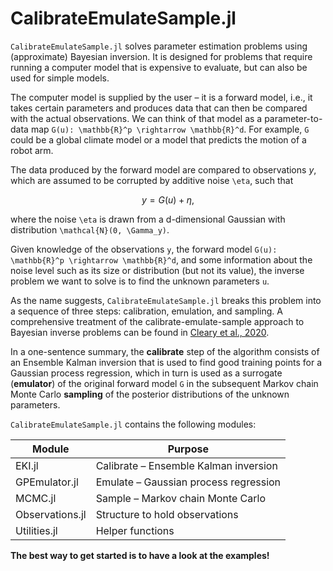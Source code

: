 # CalibrateEmulateSample.jl

`CalibrateEmulateSample.jl` solves parameter estimation problems using (approximate) Bayesian inversion. It is designed for problems that require running a computer model that is expensive to evaluate, but can also be used for simple models.

The computer model is supplied by the user – it is a forward model, i.e., it takes certain parameters and produces data that can then be compared with the actual observations. We can think of that model as a parameter-to-data map ``G(u): \mathbb{R}^p \rightarrow \mathbb{R}^d``. For example, ``G`` could be a global climate model or a model that predicts the motion of a robot arm. 

The data produced by the forward model are compared to observations $y$, which are assumed to be corrupted by additive noise ``\eta``, such that
```math
\begin{equation}
y = G(u) + \eta
\end{equation},
```
where the noise ``\eta`` is drawn from a d-dimensional Gaussian with distribution ``\mathcal{N}(0, \Gamma_y)``.

Given knowledge of the  observations ``y``, the forward model ``G(u): \mathbb{R}^p \rightarrow \mathbb{R}^d``, and some information about the noise level such as its size or distribution (but not its value), the inverse problem we want to solve is to find the unknown parameters ``u``.
 
As the name suggests, `CalibrateEmulateSample.jl` breaks this problem into a sequence of three steps: calibration, emulation, and sampling.
A comprehensive treatment of the calibrate-emulate-sample approach to Bayesian inverse problems can be found in [Cleary et al., 2020](https://arxiv.org/pdf/2001.03689.pdf).

In a one-sentence summary, the **calibrate** step of the algorithm consists of an Ensemble Kalman inversion that is used to find good training points for a Gaussian process regression, which in turn is used as a surrogate (**emulator**) of the original forward model ``G`` in the subsequent Markov chain Monte Carlo **sampling** of the posterior distributions of the unknown parameters.


`CalibrateEmulateSample.jl` contains the following modules:

Module                  | Purpose
----------------------- | -------------------------------------------------------
EKI.jl                  | Calibrate – Ensemble Kalman inversion
GPEmulator.jl           | Emulate – Gaussian process regression
MCMC.jl                 | Sample – Markov chain Monte Carlo
Observations.jl         | Structure to hold observations
Utilities.jl            | Helper functions

**The best way to get started is to have a look at the examples!**
